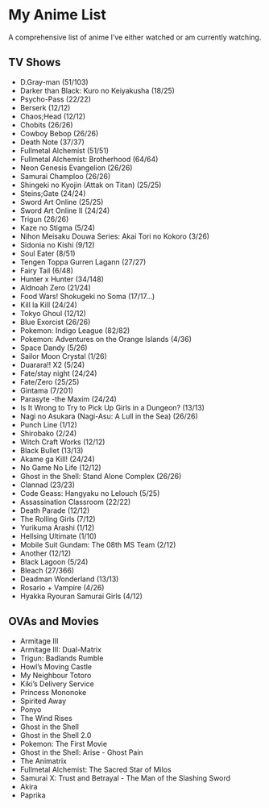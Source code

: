 # My Anime List
A comprehensive list of anime I&rsquo;ve either watched or am currently watching.

## TV Shows
* D.Gray-man (51/103)
* Darker than Black: Kuro no Keiyakusha (18/25)
* Psycho-Pass (22/22)
* Berserk (12/12)
* Chaos;Head (12/12)
* Chobits (26/26)
* Cowboy Bebop (26/26)
* Death Note (37/37)
* Fullmetal Alchemist (51/51)
* Fullmetal Alchemist: Brotherhood (64/64)
* Neon Genesis Evangelion (26/26)
* Samurai Champloo (26/26)
* Shingeki no Kyojin (Attak on Titan) (25/25)
* Steins;Gate (24/24)
* Sword Art Online (25/25)
* Sword Art Online II (24/24)
* Trigun (26/26)
* Kaze no Stigma (5/24)
* Nihon Meisaku Douwa Series: Akai Tori no Kokoro (3/26)
* Sidonia no Kishi (9/12)
* Soul Eater (8/51)
* Tengen Toppa Gurren Lagann (27/27)
* Fairy Tail (6/48)
* Hunter x Hunter (34/148)
* Aldnoah Zero (21/24)
* Food Wars! Shokugeki no Soma (17/17...)
* Kill la Kill (24/24)
* Tokyo Ghoul (12/12)
* Blue Exorcist (26/26)
* Pokemon: Indigo League (82/82)
* Pokemon: Adventures on the Orange Islands (4/36)
* Space Dandy (5/26)
* Sailor Moon Crystal (1/26)
* Duarara!! X2 (5/24)
* Fate/stay night (24/24)
* Fate/Zero (25/25)
* Gintama (7/201)
* Parasyte -the Maxim (24/24)
* Is It Wrong to Try to Pick Up Girls in a Dungeon? (13/13)
* Nagi no Asukara (Nagi-Asu: A Lull in the Sea) (26/26)
* Punch Line (1/12)
* Shirobako (2/24)
* Witch Craft Works (12/12)
* Black Bullet (13/13)
* Akame ga Kill! (24/24)
* No Game No Life (12/12)
* Ghost in the Shell: Stand Alone Complex (26/26)
* Clannad (23/23)
* Code Geass: Hangyaku no Lelouch (5/25)
* Assassination Classroom (22/22)
* Death Parade (12/12)
* The Rolling Girls (7/12)
* Yurikuma Arashi (1/12)
* Hellsing Ultimate (1/10)
* Mobile Suit Gundam: The 08th MS Team (2/12)
* Another (12/12)
* Black Lagoon (5/24)
* Bleach (27/366)
* Deadman Wonderland (13/13)
* Rosario + Vampire (4/26)
* Hyakka Ryouran Samurai Girls (4/12)


## OVAs and Movies
* Armitage III
* Armitage III: Dual-Matrix
* Trigun: Badlands Rumble
* Howl&rsquo;s Moving Castle
* My Neighbour Totoro
* Kiki&rsquo;s Delivery Service
* Princess Mononoke
* Spirited Away
* Ponyo
* The Wind Rises
* Ghost in the Shell
* Ghost in the Shell 2.0
* Pokemon: The First Movie
* Ghost in the Shell: Arise - Ghost Pain
* The Animatrix
* Fullmetal Alchemist: The Sacred Star of Milos
* Samurai X: Trust and Betrayal - The Man of the Slashing Sword
* Akira
* Paprika
